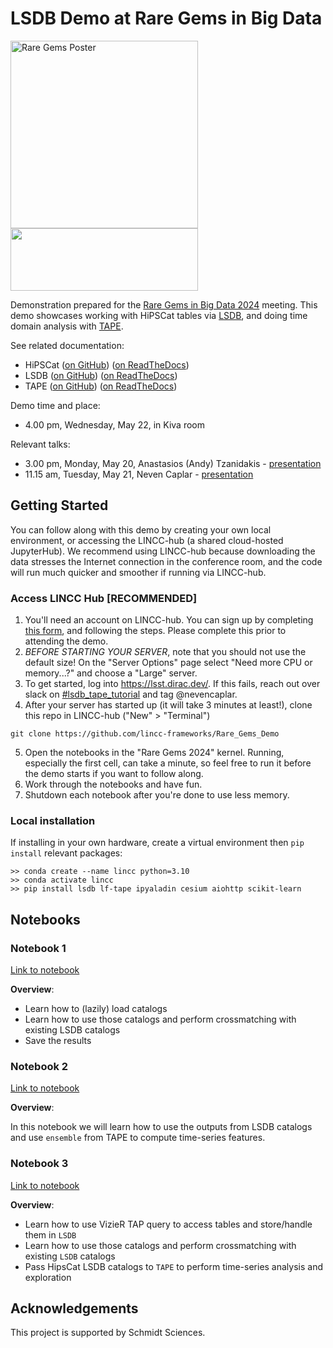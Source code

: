 # LSDB Demo at Rare Gems in Big Data

<img src="https://github.com/lincc-frameworks/Rare_Gems_Demo/assets/12860669/6ddcd206-d962-4d9f-8937-b6a6dbd31adc" alt="Rare Gems Poster" width="300">

<img src="https://github.com/lincc-frameworks/tape/blob/main/docs/DARK_Combo_sm.png?raw=true" width="300" height="100">

Demonstration prepared for the [Rare Gems in Big Data 2024](https://noirlab.edu/science/events/websites/rare-gems-2024) meeting.
This demo showcases working with HiPSCat tables via [LSDB](https://lsdb.readthedocs.io/en/stable/), and doing time domain analysis with [TAPE](https://tape.readthedocs.io/en/stable).


See related documentation:

* HiPSCat ([on GitHub](https://github.com/astronomy-commons/hipscat))
  ([on ReadTheDocs](https://hipscat.readthedocs.io/en/stable/))
* LSDB ([on GitHub](https://github.com/astronomy-commons/lsdb)) 
  ([on ReadTheDocs](https://lsdb.readthedocs.io/en/stable/))
* TAPE ([on GitHub](https://github.com/lincc-frameworks/tape)) 
  ([on ReadTheDocs](https://tape.readthedocs.io/en/stable))

Demo time and place:
  - 4.00 pm, Wednesday, May 22, in Kiva room

Relevant talks:
  - 3.00 pm, Monday, May 20, Anastasios (Andy) Tzanidakis - [presentation](https://drive.google.com/file/d/13oTzaXXR5XZokFXEdXjtsYmHFBCesvLy/view)
  - 11.15 am, Tuesday, May 21, Neven Caplar - [presentation](https://docs.google.com/presentation/d/19_krkvCRt4RCUs4AKpmqqr--AQQC6MGiuBjCgq-inqw/edit?usp=sharing)



## Getting Started 

You can follow along with this demo by creating your own local environment, or accessing the LINCC-hub (a shared cloud-hosted JupyterHub). We recommend using LINCC-hub because downloading the data stresses the Internet connection in the conference room, and the code will run much quicker and smoother if running via LINCC-hub.

### Access LINCC Hub [RECOMMENDED]

1. You'll need an account on LINCC-hub. You can sign up by completing [this form](https://forms.gle/n3cTLqh3eiQQrgD19), and following the steps. Please complete this prior to attending the demo.
2. *BEFORE STARTING YOUR SERVER*, note that you should not use the default size! On the "Server Options" page select "Need more CPU or memory...?" and choose a "Large" server. 
3. To get started, log into https://lsst.dirac.dev/. If this fails, reach out over slack on [#lsdb_tape_tutorial](https://raregems2024.slack.com/archives/C073N8DFC22) and tag @nevencaplar.
4. After your server has started up (it will take 3 minutes at least!), clone this repo in LINCC-hub ("New" > "Terminal")

```
git clone https://github.com/lincc-frameworks/Rare_Gems_Demo
```

5. Open the notebooks in the "Rare Gems 2024" kernel. Running, especially the first cell, can take a minute, so feel free to run it before the demo starts if you want to follow along.
6. Work through the notebooks and have fun.
7. Shutdown each notebook after you're done to use less memory.

### Local installation

If installing in your own hardware, create a virtual environment then `pip install` relevant packages:

```
>> conda create --name lincc python=3.10
>> conda activate lincc
>> pip install lsdb lf-tape ipyaladin cesium aiohttp scikit-learn
```



## Notebooks

### Notebook 1

[Link to notebook](Notebook_1_Load_and_Xmatch.ipynb)

**Overview**:
- Learn how to (lazily) load catalogs
- Learn how to use those catalogs and perform crossmatching with existing LSDB catalogs
- Save the results

### Notebook 2

[Link to notebook](Notebook_2_Basic_Time_Domain.ipynb)

**Overview**:

In this notebook we will learn how to use the outputs from LSDB catalogs and use `ensemble` from TAPE to compute time-series features.

### Notebook 3

[Link to notebook](Notebook_3_Vizier_LSDB_Interaction.ipynb)

**Overview**: 
- Learn how to use VizieR TAP query to access tables and store/handle them in `LSDB`
- Learn how to use those catalogs and perform crossmatching with existing `LSDB` catalogs
- Pass HipsCat LSDB catalogs to `TAPE` to perform time-series analysis and exploration

## Acknowledgements

This project is supported by Schmidt Sciences.


